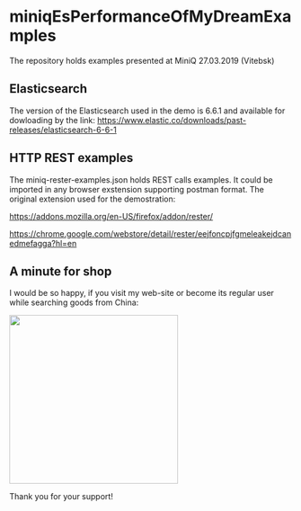# miniqEsPerformanceOfMyDreamExamples
The repository holds examples presented at MiniQ 27.03.2019 (Vitebsk)

## Elasticsearch
The version of the Elasticsearch used in the demo is 6.6.1 and available for dowloading by the link:
https://www.elastic.co/downloads/past-releases/elasticsearch-6-6-1

## HTTP REST examples
The miniq-rester-examples.json holds REST calls examples. It could be imported in any browser exstension supporting postman format.
The original extension used for the demostration:

https://addons.mozilla.org/en-US/firefox/addon/rester/

https://chrome.google.com/webstore/detail/rester/eejfoncpjfgmeleakejdcanedmefagga?hl=en 

## A minute for shop
I would be so happy, if you visit my web-site or become its regular user while searching goods from China:

<a href="https://minuteforshop.com" target="_blank"><img src="https://minuteforshop.com/img/logo_black_squared.svg" width="300"></a>

Thank you for your support!
